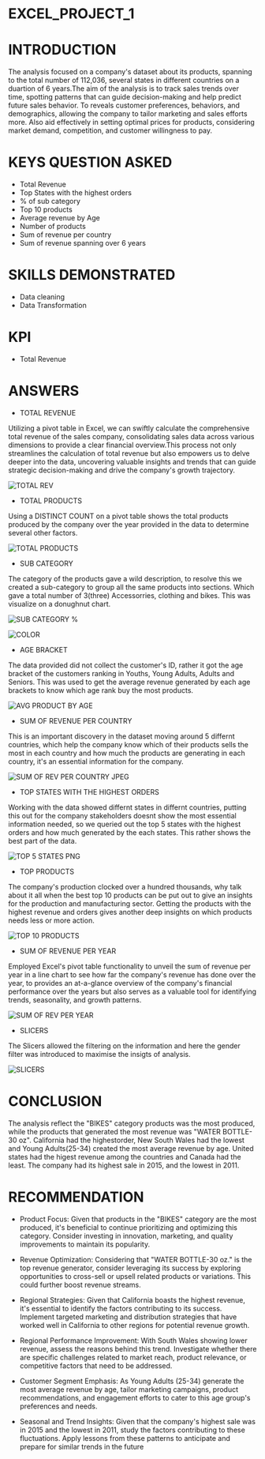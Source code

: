 # EXCEL_PROJECT_1

# INTRODUCTION

The analysis focused on a company's dataset about its products, spanning to the total number of 112,036, several states in different countries on a duartion of 6 years.The aim of the analysis is to  track sales trends over time, spotting patterns that can guide decision-making and help predict future sales behavior. To reveals customer preferences, behaviors, and demographics, allowing the company to tailor marketing and sales efforts more. Also aid effectively in setting optimal prices for products, considering market demand, competition, and customer willingness to pay.

# KEYS QUESTION ASKED

* Total Revenue
* Top States with the highest orders
* % of sub category
* Top 10 products
* Average revenue by Age
* Number of products 
* Sum of revenue per country
* Sum of revenue spanning over 6 years

 # SKILLS DEMONSTRATED

* Data cleaning
* Data Transformation

# KPI

* Total Revenue
  
#  ANSWERS 

* TOTAL REVENUE

Utilizing a pivot table in Excel, we can swiftly calculate the comprehensive total revenue of the sales company, consolidating sales data across various dimensions to provide a clear financial overview.This process not only streamlines the calculation of total revenue but also empowers us to delve deeper into the data, uncovering valuable insights and trends that can guide strategic decision-making and drive the company's growth trajectory.


![TOTAL REV](https://github.com/Horlawuhmi/EXCEL_PROJECT_1/assets/139240835/a4f1af86-b15c-4b13-9389-e3dc468ff8a1)


* TOTAL PRODUCTS 

Using a DISTINCT COUNT on a pivot table shows the total products produced by the company over the year provided in the data to determine several other factors.

![TOTAL PRODUCTS](https://github.com/Horlawuhmi/EXCEL_PROJECT_1/assets/139240835/0e4d9295-4f36-4d3e-9ece-697aab52afd8)


* SUB CATEGORY 

The category of the products gave a wild description, to resolve this we created a sub-category to group all the same products into sections. Which gave a total number of 3(three) Accessorries, clothing and bikes. This was visualize on a donughnut chart.

![SUB CATEGORY %](https://github.com/Horlawuhmi/EXCEL_PROJECT_1/assets/139240835/bff46c7e-daf7-4293-a2c1-759f711e3a76)

![COLOR](https://github.com/Horlawuhmi/EXCEL_PROJECT_1/assets/139240835/44f7ba7a-3ebc-4843-86dd-89c6c48f52a8)


* AGE BRACKET

The data provided did not collect the customer's ID, rather it got the age bracket of the customers ranking in Youths, Young Adults, Adults and Seniors. This was used to get the average revenue generated by each age brackets to know which age rank buy the most products.

![AVG PRODUCT BY AGE](https://github.com/Horlawuhmi/EXCEL_PROJECT_1/assets/139240835/c5997fc2-4b26-4808-b9b4-6a6dd716c900)


* SUM OF REVENUE PER COUNTRY

This is an important discovery in the dataset moving around 5 differnt countries, which help the company know which of their products sells the most in each country and how much the products are generating in each country, it's an essential information for the company. 

![SUM OF REV PER COUNTRY JPEG](https://github.com/Horlawuhmi/EXCEL_PROJECT_1/assets/139240835/c3aa0548-6d08-4556-a3e6-4c2e506459f8)


* TOP STATES WITH THE HIGHEST ORDERS

Working with the data showed differnt states in differnt countries, putting this out for the company stakeholders doesnt show the most essential information needed, so we queried out the top 5 states with the highest orders and how much generated by the each states. This rather shows the best part of the data.

![TOP 5 STATES PNG](https://github.com/Horlawuhmi/EXCEL_PROJECT_1/assets/139240835/38d179c4-16df-424b-81f8-970176538590)


* TOP PRODUCTS 

The company's production clocked over a hundred thousands, why talk about it all when the best top 10 products can be put out to give an insights for the production and manufacturing sector. Getting the products with the highest revenue and orders gives another deep insights on which products needs less or more action.

![TOP 10 PRODUCTS](https://github.com/Horlawuhmi/EXCEL_PROJECT_1/assets/139240835/1fe69299-8b2f-44b5-a810-b00bc0f5362c)


* SUM OF REVENUE PER YEAR

Employed Excel's pivot table functionality to unveil the sum of revenue per year in a line chart to see how far the company's revenue has done over the year, to provides an at-a-glance overview of the company's financial performance over the years but also serves as a valuable tool for identifying trends, seasonality, and growth patterns.

![SUM OF REV PER YEAR](https://github.com/Horlawuhmi/EXCEL_PROJECT_1/assets/139240835/1814376c-0fa8-4a37-bb35-a6ad74ad15f5)


* SLICERS

The Slicers allowed the filtering on the information and here the gender filter was introduced to maximise the insigts of analysis.

![SLICERS](https://github.com/Horlawuhmi/EXCEL_PROJECT_1/assets/139240835/e782120c-f4fc-4a17-a784-2d98ce016f04)

# CONCLUSION

The analysis reflect the "BIKES" category products was the most produced, while the products that generated the most revenue was "WATER BOTTLE-30 oz". California had the highestorder, New South Wales had the lowest and Young Adults(25-34) created the most average revenue by age. United states had the higest revenue among the countries and Canada had the least. The company had its highest sale in 2015, and the lowest in 2011.

# RECOMMENDATION

* Product Focus: Given that products in the "BIKES" category are the most produced, it's beneficial to continue prioritizing and optimizing this category. Consider investing in innovation, marketing, and quality improvements to maintain its popularity.

* Revenue Optimization: Considering that "WATER BOTTLE-30 oz." is the top revenue generator, consider leveraging its success by exploring opportunities to cross-sell or upsell related products or variations. This could further boost revenue streams.

* Regional Strategies: Given that California boasts the highest revenue, it's essential to identify the factors contributing to its success. Implement targeted marketing and distribution strategies that have worked well in California to other regions for potential revenue growth.

* Regional Performance Improvement: With South Wales showing lower revenue, assess the reasons behind this trend. Investigate whether there are specific challenges related to market reach, product relevance, or competitive factors that need to be addressed.

* Customer Segment Emphasis: As Young Adults (25-34) generate the most average revenue by age, tailor marketing campaigns, product recommendations, and engagement efforts to cater to this age group's preferences and needs.

* Seasonal and Trend Insights: Given that the company's highest sale was in 2015 and the lowest in 2011, study the factors contributing to these fluctuations. Apply lessons from these patterns to anticipate and prepare for similar trends in the future








